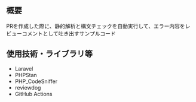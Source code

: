 ## 概要
PRを作成した際に、静的解析と構文チェックを自動実行して、エラー内容をレビューコメントとして吐き出すサンプルコード

## 使用技術・ライブラリ等
- Laravel
- PHPStan
- PHP_CodeSniffer
- reviewdog
- GitHub Actions